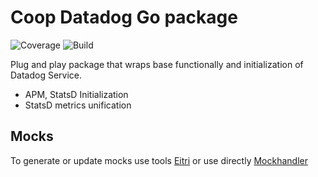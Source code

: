 # Coop Datadog Go package

![Coverage](https://img.shields.io/badge/Coverage-98.7%25-brightgreen)
![Build](https://github.com/coopnorge/go-datadog-lib/actions/workflows/validate.yml/badge.svg)

Plug and play package that wraps base functionally
and initialization of Datadog Service.

- APM, StatsD Initialization
- StatsD metrics unification

## Mocks

To generate or update mocks use tools
[Eitri](https://github.com/Clink-n-Clank/Eitri)
or use directly
[Mockhandler](github.com/sanposhiho/gomockhandle)
